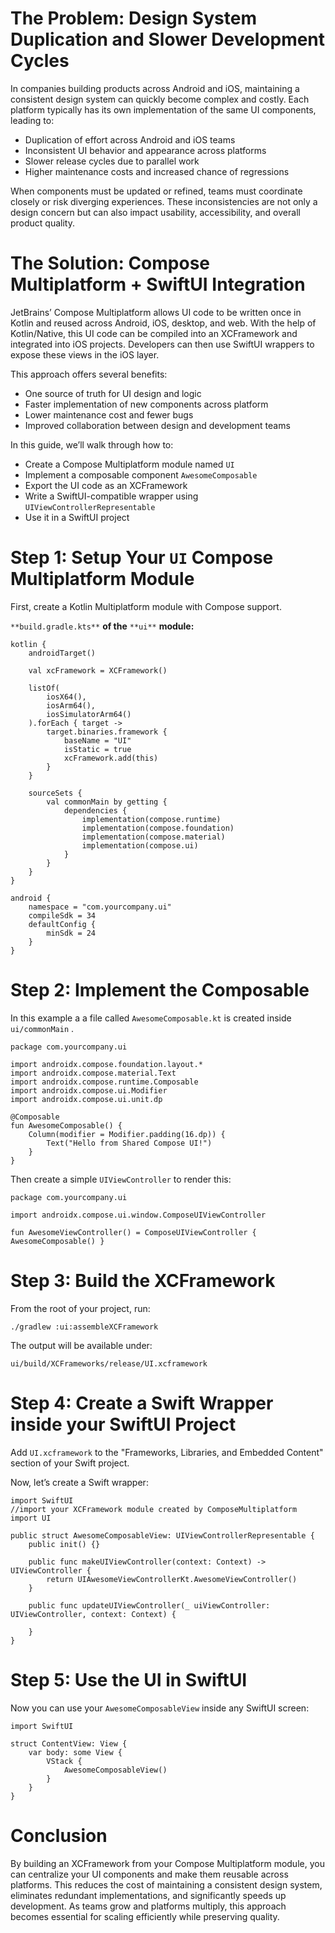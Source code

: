 # The Problem: Design System Duplication and Slower Development Cycles

In companies building products across Android and iOS, maintaining a consistent design system can quickly become complex and costly. Each platform typically has its own implementation of the same UI components, leading to:
- Duplication of effort across Android and iOS teams
- Inconsistent UI behavior and appearance across platforms
- Slower release cycles due to parallel work
- Higher maintenance costs and increased chance of regressions

When components must be updated or refined, teams must coordinate closely or risk diverging experiences. These inconsistencies are not only a design concern but can also impact usability, accessibility, and overall product quality.

# The Solution: Compose Multiplatform + SwiftUI Integration

JetBrains’ Compose Multiplatform allows UI code to be written once in Kotlin and reused across Android, iOS, desktop, and web. With the help of Kotlin/Native, this UI code can be compiled into an XCFramework and integrated into iOS projects. Developers can then use SwiftUI wrappers to expose these views in the iOS layer.

This approach offers several benefits:
- One source of truth for UI design and logic
- Faster implementation of new components across platform
- Lower maintenance cost and fewer bugs
- Improved collaboration between design and development teams

In this guide, we’ll walk through how to:
- Create a Compose Multiplatform module named `UI`
- Implement a composable component `AwesomeComposable`
- Export the UI code as an XCFramework
- Write a SwiftUI-compatible wrapper using `UIViewControllerRepresentable`
- Use it in a SwiftUI project

# Step 1: Setup Your `UI`  Compose Multiplatform Module

First, create a Kotlin Multiplatform module with Compose support.

`**build.gradle.kts**` **of the** `**ui**` **module:**

```
kotlin {
    androidTarget()

    val xcFramework = XCFramework()

    listOf(
        iosX64(),
        iosArm64(),
        iosSimulatorArm64()
    ).forEach { target ->
        target.binaries.framework {
            baseName = "UI"
            isStatic = true
            xcFramework.add(this)
        }
    }

    sourceSets {
        val commonMain by getting {
            dependencies {
                implementation(compose.runtime)
                implementation(compose.foundation)
                implementation(compose.material)
                implementation(compose.ui)
            }
        }
    }
}

android {
    namespace = "com.yourcompany.ui"
    compileSdk = 34
    defaultConfig {
        minSdk = 24
    }
}
```

# Step 2: Implement the Composable

In this example a a file called `AwesomeComposable.kt`  is created inside `ui/commonMain` .

```
package com.yourcompany.ui

import androidx.compose.foundation.layout.*
import androidx.compose.material.Text
import androidx.compose.runtime.Composable
import androidx.compose.ui.Modifier
import androidx.compose.ui.unit.dp

@Composable
fun AwesomeComposable() {
    Column(modifier = Modifier.padding(16.dp)) {
        Text("Hello from Shared Compose UI!")
    }
}
```

Then create a simple `UIViewController`  to render this:

```
package com.yourcompany.ui

import androidx.compose.ui.window.ComposeUIViewController

fun AwesomeViewController() = ComposeUIViewController { AwesomeComposable() }
```

# Step 3: Build the XCFramework

From the root of your project, run:
```
./gradlew :ui:assembleXCFramework
```

The output will be available under:
```
ui/build/XCFrameworks/release/UI.xcframework
```

# Step 4: Create a Swift Wrapper inside your SwiftUI Project

Add `UI.xcframework`  to the "Frameworks, Libraries, and Embedded Content" section of your Swift project.

Now, let’s create a Swift wrapper:

```
import SwiftUI
//import your XCFramework module created by ComposeMultiplatform 
import UI

public struct AwesomeComposableView: UIViewControllerRepresentable {
    public init() {}

    public func makeUIViewController(context: Context) -> UIViewController {
        return UIAwesomeViewControllerKt.AwesomeViewController()
    }

    public func updateUIViewController(_ uiViewController: UIViewController, context: Context) {

    }
}
```

# Step 5: Use the UI in SwiftUI

Now you can use your `AwesomeComposableView`  inside any SwiftUI screen:

```
import SwiftUI

struct ContentView: View {
    var body: some View {
        VStack {
            AwesomeComposableView()
        }
    }
}
```

# Conclusion

By building an XCFramework from your Compose Multiplatform module, you can centralize your UI components and make them reusable across platforms. This reduces the cost of maintaining a consistent design system, eliminates redundant implementations, and significantly speeds up development. As teams grow and platforms multiply, this approach becomes essential for scaling efficiently while preserving quality.

